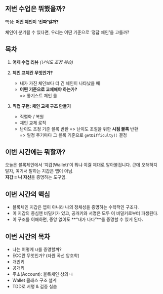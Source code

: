 ## 저번 수업은 뭐했을까?

핵심: **어떤 체인이 ‘진짜’일까?**

체인이 분기될 수 있다면,
우리는 어떤 기준으로 ‘정답 체인’을 고를까?

## 목차

1. **어제 수업 리뷰** _(난이도 조정 복습)_
2. **체인 교체란 무엇인가?**

   - 내가 가진 체인보다 더 긴 체인이 나타났을 때
   - **어떤 기준으로 교체해야 하는가?**  
     => 롱기스트 체인 룰

3. **직접 구현: 체인 교체 구조 만들기**
   - 직렬화 / 복원
   - 체인 교체 로직
   - 난이도 조정 기준 블록 반환
     => 난이도 조절을 위한 **시점 블록** 반환  
     => 일정 주기마다 그 블록 기준으로 `getDifficulty()` 결정

## 이번 시간에는 뭐할까?

오늘은 블록체인에서 ‘지갑(Wallet)’이 뭐냐 이걸 제대로 알아볼겁니다.
근데 오해하지 말자, 여기서 말하는 지갑은 앱이 아님.  
**지갑 = 나 자신**을 증명하는 도구임.

## 이번 시간의 핵심

- 블록체인 지갑은 앱이 아니라 나의 정체성을 증명하는 수학적인 구조다.
- 이 지갑의 중심엔 비밀키가 있고, 공개키와 서명은 모두 이 비밀키로부터 파생된다.
- 이 구조를 이해하면, 중앙 없이도 **“내가 나다”**를 증명할 수 있게 된다.

## 이번 시간의 목차

- 나는 어떻게 `나`를 증명할까?
- ECC란 무엇인가? (타원 곡선 암호학)
- 개인키
- 공개키
- 주소(Account): 블록체인 상의 `나`
- Wallet 클래스 구조 설계
- TDD로 서명 & 검증 실습
